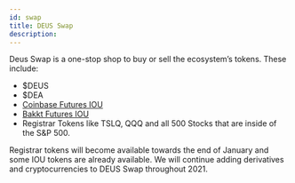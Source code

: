 ```yaml
---
id: swap
title: DEUS Swap
description:
---
```

Deus Swap is a one-stop shop to buy or sell the ecosystem’s tokens. These include: 
+ $DEUS 
+ $DEA 
+ [Coinbase Futures IOU](https://etherscan.io/token/0x4185cf99745b2a20727b37ee798193dd4a56cdfa)
+ [Bakkt Futures IOU](https://etherscan.io/token/0x11aa73194769882521e4576d245ffacd4e98acb4)
+ Registrar Tokens like TSLQ, QQQ and all 500 Stocks that are inside of the S&P 500.

Registrar tokens will become available towards the end of January and some IOU tokens are already available.
We will continue adding derivatives and cryptocurrencies to DEUS Swap throughout 2021.
